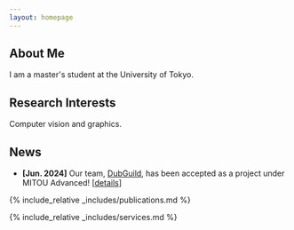 ```yaml
---
layout: homepage
---
```


## About Me

I am a master's student at the University of Tokyo.

## Research Interests

Computer vision and graphics.

## News

- **[Jun. 2024]** Our team, [DubGuild](https://dubguild.com/), has been accepted as a project under MITOU Advanced! [[details](https://www.ipa.go.jp/jinzai/mitou/advanced/2024/gaiyou-mr-1.html)]

{% include_relative _includes/publications.md %}

{% include_relative _includes/services.md %}
